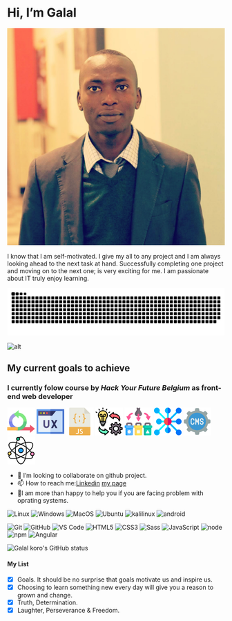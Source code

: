 # Hi, I’m Galal

![galal picture](/student-bios/images/galal.jpg)

I know that I am self-motivated. I give my all to any project and I am always
looking ahead to the next task at hand. Successfully completing one project and
moving on to the next one; is very exciting for me. I am passionate about IT
truly enjoy learning.

![game](https://github.com/Platane/snk/raw/output/github-contribution-grid-snake.svg)

![alt](https://github-profile-trophy.vercel.app/?username=galalkoro98&theme=dracula)

## My current goals to achieve

### I currently folow course by _Hack Your Future Belgium_ as front-end web developer

![Agile Development](/student-bios/images/agile.png)
![UX/UI DESIGN](/student-bios/images/ux.png)
![JavaScript](/student-bios/images/javascript.png)
![Behavior, strategy, implementation](/student-bios/images/implementation.png)
![Separation of Concern](/student-bios/images/separation.png)
![Asychronous Programming](/student-bios/images/asyc.png)
![Headless CMS](/student-bios/images/cms.png)
![Component Based Design /React](/student-bios/images/science.png)

- 👯 I’m looking to collaborate on github project.
- 📫 How to reach
  me:[Linkedin](https://www.linkedin.com/in/galal-koro-1726891a9/)
  [my page](https://galalkoro98.github.io/galal-bio/)
- 💁I am more than happy to help you if you are facing problem with oprating
  systems.

![Linux](https://img.shields.io/badge/Linux-FCC624?style=for-the-badge&logo=linux&logoColor=black)
![Windows](https://img.shields.io/badge/windows-white?style=for-the-badge&logo=windows&logoColor=blue)
![MacOS](https://img.shields.io/badge/apple-fff?style=for-the-badge&logo=apple&logoColor=black)
![Ubuntu](https://img.shields.io/badge/ubuntu-dd4814?style=for-the-badge&logo=ubuntu&logoColor=white)
![kalilinux](https://img.shields.io/badge/kalilinux-blue?style=for-the-badge&logo=kalilinux&logoColor=white)
![android](https://img.shields.io/badge/android-white?style=for-the-badge&logo=android&logoColor=green)

![Git](https://img.shields.io/badge/-Git-%23F05032?style=flat-square&logo=git&logoColor=%23ffffff)
![GitHub](https://img.shields.io/badge/-Github-ffffff?style=flat-square&logo=github&logoColor=black)
![VS Code](https://img.shields.io/badge/-VSCode-%23007ACC?style=flat-square&logo=visual-studio-code)
![HTML5](https://img.shields.io/badge/-HTML5-%23E44D27?style=flat-square&logo=html5&logoColor=ffffff)
![CSS3](https://img.shields.io/badge/-CSS3-%231572B6?style=flat-square&logo=css3)
![Sass](https://img.shields.io/badge/-Sass-%23CC6699?style=flat-square&logo=sass&logoColor=ffffff)
![JavaScript](https://img.shields.io/badge/-JavaScript-%23F7DF1C?style=flat-square&logo=javascript&logoColor=000000&labelColor=%23F7DF1C&color=%23FFCE5A)
![node](https://img.shields.io/badge/-node-js%23CC6699?style=flat-square&logo=node-js&logoColor=ffffff)
![npm](https://img.shields.io/badge/-npm-white?style=flat-circule&logo=npm&logoColor=white)
![Angular](https://img.shields.io/badge/-Angular-white?style=flat-circule&logo=Angular&logoColor=red)

![Galal koro's GitHub status](https://github-readme-stats.vercel.app/api?username=galalkoro98&theme=onedark&show_icons=true)

#### My List

- [x] Goals. It should be no surprise that goals motivate us and inspire us.
- [x] Choosing to learn something new every day will give you a reason to grown
      and change.
- [x] Truth, Determination.
- [x] Laughter, Perseverance & Freedom.
